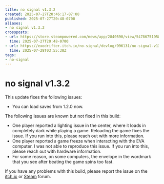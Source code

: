 ```yaml
---
title: no signal v1.3.2
created: 2025-07-27T20:46:17-07:00
published: 2025-07-27T20:48-0700
aliases:
- no signal v1.3.2
crossposts:
- url: https://store.steampowered.com/news/app/2840590/view/547867519580373458
  time: 2025-07-27T20:48-0700
- url: https://exodrifter.itch.io/no-signal/devlog/996131/no-signal-v132
  time: 2025-07-28T03:55:38Z
tags:
- no-signal
---
```


# no signal v1.3.2

This update fixes the following issues:  
- You can load saves from 1.2.0 now.
  
The following issues are known but not fixed in this build:  
- One player reported a lighting issue in the center, where it loads in completely dark while playing a game. Reloading the game fixes the issue. If you run into this, please reach out with more information.  
- One player reported a game freeze when interacting with the EVA computer. I was not able to reproduce this issue. If you run into this, please reach out with hardware information.  
- For some reason, on some computers, the envelope in the wordmark that you see after beating the game spins too fast.  
  
If you have any problems with this build, please report the issue on the [itch.io](https://exodrifter.itch.io/no-signal/community) or [Steam](https://steamcommunity.com/app/2840590/discussions/) forum.
